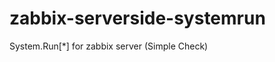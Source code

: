 zabbix-serverside-systemrun
===========================

System.Run[*] for zabbix server (Simple Check)
